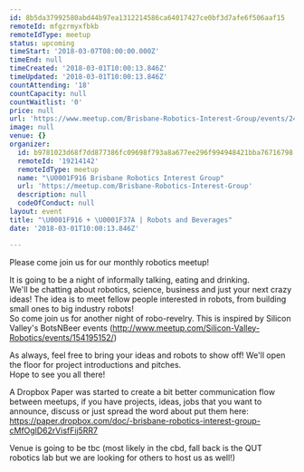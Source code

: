 ```yaml
---
id: 8b5da37992580abd44b97ea1312214586ca64017427ce0bf3d7afe6f506aaf15
remoteId: mfgzrmyxfbkb
remoteIdType: meetup
status: upcoming
timeStart: '2018-03-07T08:00:00.000Z'
timeEnd: null
timeCreated: '2018-03-01T10:00:13.846Z'
timeUpdated: '2018-03-01T10:00:13.846Z'
countAttending: '18'
countCapacity: null
countWaitlist: '0'
price: null
url: 'https://www.meetup.com/Brisbane-Robotics-Interest-Group/events/247572255/'
image: null
venue: {}
organizer:
  id: b9781023d68f7dd877386fc09698f793a8a677ee296f994948421bba76716798
  remoteId: '19214142'
  remoteIdType: meetup
  name: "\U0001F916 Brisbane Robotics Interest Group"
  url: 'https://meetup.com/Brisbane-Robotics-Interest-Group'
  description: null
  codeOfConduct: null
layout: event
title: "\U0001F916 + \U0001F37A | Robots and Beverages"
date: '2018-03-01T10:00:13.846Z'

---
```

<p>Please come join us for our monthly robotics meetup!</p> <p>It is going to be a night of informally talking, eating and drinking.<br/>We'll be chatting about robotics, science, business and just your next crazy ideas! The idea is to meet fellow people interested in robots, from building small ones to big industry robots!<br/>So come join us for another night of robo-revelry. This is inspired by Silicon Valley's BotsNBeer events (<a href="http://www.meetup.com/Silicon-Valley-Robotics/events/154195152/" class="linkified">http://www.meetup.com/Silicon-Valley-Robotics/events/154195152/</a>)</p> <p>As always, feel free to bring your ideas and robots to show off! We'll open the floor for project introductions and pitches.<br/>Hope to see you all there!</p> <p>A Dropbox Paper was started to create a bit better communication flow between meetups, if you have projects, ideas, jobs that you want to announce, discuss or just spread the word about put them here: <a href="https://paper.dropbox.com/doc/-brisbane-robotics-interest-group-cMfOglD62rVisfFij5RR7"><a href="https://paper.dropbox.com/doc/-brisbane-robotics-interest-group-cMfOglD62rVisfFij5RR7" class="linkified">https://paper.dropbox.com/doc/-brisbane-robotics-interest-group-cMfOglD62rVisfFij5RR7</a></a></p> <p>Venue is going to be tbc (most likely in the cbd, fall back is the QUT robotics lab but we are looking for others to host us as well!)</p>
